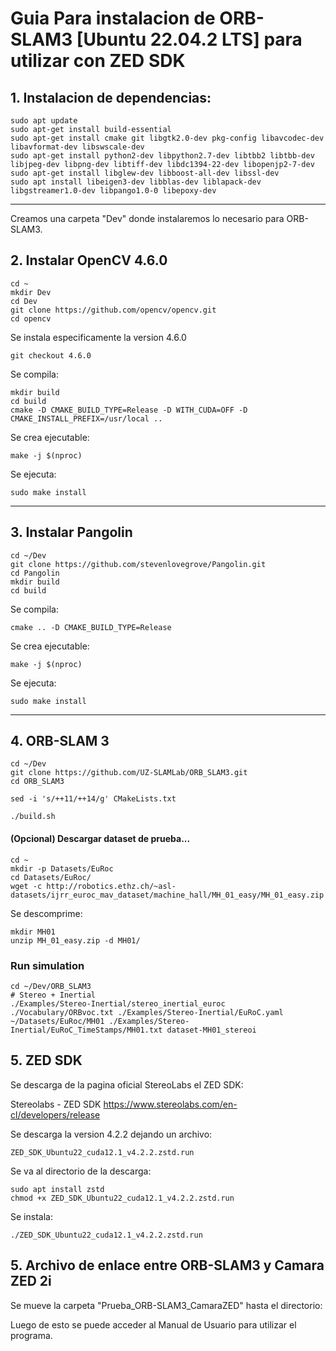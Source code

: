 # Guia Para instalacion de ORB-SLAM3 [Ubuntu 22.04.2 LTS] para utilizar con ZED SDK

## 1. Instalacion de dependencias:

```shell
sudo apt update
sudo apt-get install build-essential
sudo apt-get install cmake git libgtk2.0-dev pkg-config libavcodec-dev libavformat-dev libswscale-dev
sudo apt-get install python2-dev libpython2.7-dev libtbb2 libtbb-dev libjpeg-dev libpng-dev libtiff-dev libdc1394-22-dev libopenjp2-7-dev
sudo apt-get install libglew-dev libboost-all-dev libssl-dev
sudo apt install libeigen3-dev libblas-dev liblapack-dev libgstreamer1.0-dev libpango1.0-0 libepoxy-dev
```

---

Creamos una carpeta "Dev" donde instalaremos lo necesario para ORB-SLAM3.

## 2. Instalar OpenCV 4.6.0

```shell
cd ~
mkdir Dev
cd Dev
git clone https://github.com/opencv/opencv.git
cd opencv
```
Se instala especificamente la version 4.6.0
```shell
git checkout 4.6.0
```
Se compila:
```shell
mkdir build
cd build
cmake -D CMAKE_BUILD_TYPE=Release -D WITH_CUDA=OFF -D CMAKE_INSTALL_PREFIX=/usr/local ..
```
Se crea ejecutable:
```shell
make -j $(nproc)
```
Se ejecuta:
```shell
sudo make install
```
---

## 3. Instalar Pangolin

```shell
cd ~/Dev
git clone https://github.com/stevenlovegrove/Pangolin.git
cd Pangolin 
mkdir build 
cd build 
```
Se compila:
```shell
cmake .. -D CMAKE_BUILD_TYPE=Release
```
Se crea ejecutable:
```shell
make -j $(nproc)
```
Se ejecuta:
```shell
sudo make install
```

---

## 4. ORB-SLAM 3

```shell
cd ~/Dev
git clone https://github.com/UZ-SLAMLab/ORB_SLAM3.git 
cd ORB_SLAM3
```

```shell
sed -i 's/++11/++14/g' CMakeLists.txt
```

```shell
./build.sh
```
#### (Opcional) Descargar dataset de prueba...

```shell
cd ~
mkdir -p Datasets/EuRoc
cd Datasets/EuRoc/
wget -c http://robotics.ethz.ch/~asl-datasets/ijrr_euroc_mav_dataset/machine_hall/MH_01_easy/MH_01_easy.zip
```
Se descomprime:
```shell
mkdir MH01
unzip MH_01_easy.zip -d MH01/
```
### Run simulation

```shell
cd ~/Dev/ORB_SLAM3
# Stereo + Inertial
./Examples/Stereo-Inertial/stereo_inertial_euroc ./Vocabulary/ORBvoc.txt ./Examples/Stereo-Inertial/EuRoC.yaml ~/Datasets/EuRoc/MH01 ./Examples/Stereo-Inertial/EuRoC_TimeStamps/MH01.txt dataset-MH01_stereoi
```

## 5. ZED SDK

Se descarga de la pagina oficial StereoLabs el ZED SDK:

Stereolabs - ZED SDK
https://www.stereolabs.com/en-cl/developers/release

Se descarga la version 4.2.2 dejando un archivo:

```shell
ZED_SDK_Ubuntu22_cuda12.1_v4.2.2.zstd.run
```
Se va al directorio de la descarga:
```shell
sudo apt install zstd
chmod +x ZED_SDK_Ubuntu22_cuda12.1_v4.2.2.zstd.run
```
Se instala:
```shell
./ZED_SDK_Ubuntu22_cuda12.1_v4.2.2.zstd.run
```

## 5. Archivo de enlace entre ORB-SLAM3 y Camara ZED 2i

Se mueve la carpeta "Prueba_ORB-SLAM3_CamaraZED" hasta el directorio:



 Luego de esto se puede acceder al Manual de Usuario para utilizar el programa.
